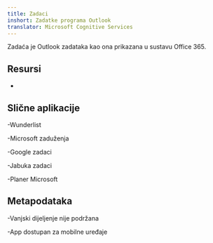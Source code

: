 ```yaml
---
title: Zadaci
inshort: Zadatke programa Outlook
translator: Microsoft Cognitive Services
---
```


Zadaća je Outlook zadataka kao ona prikazana u sustavu Office 365.

Resursi
---------

-   

Slične aplikacije
--------------------

-Wunderlist

-Microsoft zaduženja

-Google zadaci

-Jabuka zadaci

-Planer Microsoft

Metapodataka
--------

-Vanjski dijeljenje nije podržana

-App dostupan za mobilne uređaje


